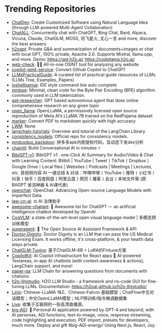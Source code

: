 # Trending Repositories

- [ChatDev](https://github.com/OpenBMB/ChatDev): Create Customized Software using Natural Language Idea (through LLM-powered Multi-Agent Collaboration)
- [ChatALL](https://github.com/sunner/ChatALL):  Concurrently chat with ChatGPT, Bing Chat, Bard, Alpaca, Vicuna, Claude, ChatGLM, MOSS, 讯飞星火, 文心一言 and more, discover the best answers
- [h2ogpt](https://github.com/h2oai/h2ogpt): Private Q&A and summarization of documents+images or chat with local GPT, 100% private, Apache 2.0. Supports Mixtral, llama.cpp, and more. Demo: https://gpt.h2o.ai/ https://codellama.h2o.ai/
- [web-check](https://github.com/Lissy93/web-check): 🕵️‍♂️ All-in-one OSINT tool for analysing any website
- [copilot-gpt4-service](https://github.com/aaamoon/copilot-gpt4-service): Convert Github Copilot to ChatGPT
- [LLMsPracticalGuide](https://github.com/Mooler0410/LLMsPracticalGuide): A curated list of practical guide resources of LLMs (LLMs Tree, Examples, Papers)
- [inshellisense](https://github.com/microsoft/inshellisense): IDE style command line auto complete
- [minbpe](https://github.com/karpathy/minbpe): Minimal, clean code for the Byte Pair Encoding (BPE) algorithm commonly used in LLM tokenization.
- [gpt-researcher](https://github.com/assafelovic/gpt-researcher): GPT based autonomous agent that does online comprehensive research on any given topic
- [open_llama](https://github.com/openlm-research/open_llama): OpenLLaMA, a permissively licensed open source reproduction of Meta AI’s LLaMA 7B trained on the RedPajama dataset
- [marker](https://github.com/VikParuchuri/marker): Convert PDF to markdown quickly with high accuracy
- [LWM](https://github.com/LargeWorldModel/LWM): None
- [langchain-tutorials](https://github.com/gkamradt/langchain-tutorials): Overview and tutorial of the LangChain Library
- [consistency_models](https://github.com/openai/consistency_models): Official repo for consistency models.
- [pinduoduo_backdoor](https://github.com/davinci1010/pinduoduo_backdoor): 拼多多apk内嵌提权代码，及动态下发dex分析
- [chainlit](https://github.com/Chainlit/chainlit): Build Conversational AI in minutes ⚡️
- [BibiGPT-v1](https://github.com/JimmyLv/BibiGPT-v1): BibiGPT v1 · one-Click AI Summary for Audio/Video & Chat with Learning Content: Bilibili | YouTube | Tweet丨TikTok丨Dropbox丨Google Drive丨Local files | Websites丨Podcasts | Meetings | Lectures, etc. 音视频内容 AI 一键总结 & 对话：哔哩哔哩丨YouTube丨推特丨小红书丨抖音丨快手丨百度网盘丨阿里云盘丨网页丨播客丨会议丨本地文件等 (原 BiliGPT 省流神器 & AI课代表)
- [openchat](https://github.com/imoneoi/openchat): OpenChat: Advancing Open-source Language Models with Imperfect Data
- [law-cn-ai](https://github.com/lvwzhen/law-cn-ai): ⚖️ AI 法律助手
- [awesome-chatgpt](https://github.com/sindresorhus/awesome-chatgpt): 🤖 Awesome list for ChatGPT — an artificial intelligence chatbot developed by OpenAI
- [CogVLM](https://github.com/THUDM/CogVLM): a state-of-the-art-level open visual language model | 多模态预训练模型
- [superagent](https://github.com/homanp/superagent): 🥷 The Open Source AI Assistant Framework & API
- [Doctor-Dignity](https://github.com/llSourcell/Doctor-Dignity): Doctor Dignity is an LLM that can pass the US Medical Licensing Exam. It works offline, it's cross-platform, & your health data stays private.
- [ChatGLM-Tuning](https://github.com/mymusise/ChatGLM-Tuning): 基于ChatGLM-6B + LoRA的Fintune方案
- [CopilotKit](https://github.com/CopilotKit/CopilotKit): AI Copilot infrastructure for React apps 🤖 AI-powered Textareas, in-app AI chatbots (with context-awareness & actions), LangChain support, and more! 
- [paper-qa](https://github.com/whitead/paper-qa): LLM Chain for answering questions from documents with citations
- [h2o-llmstudio](https://github.com/h2oai/h2o-llmstudio): H2O LLM Studio - a framework and no-code GUI for fine-tuning LLMs. Documentation: https://h2oai.github.io/h2o-llmstudio/
- [Linly](https://github.com/CVI-SZU/Linly): Chinese-LLaMA 1&2、Chinese-Falcon 基础模型；ChatFlow中文对话模型；中文OpenLLaMA模型；NLP预训练/指令微调数据集
- [Live](https://github.com/YueChan/Live): 收集于互联网的一些高清直播源。
- [big-AGI](https://github.com/enricoros/big-AGI): 💬 Personal AI application powered by GPT-4 and beyond, with AI personas, AGI functions, text-to-image, voice, response streaming, code highlighting and execution, PDF import, presets for developers, much more. Deploy and gift #big-AGI-energy! Using Next.js, React, Joy.
